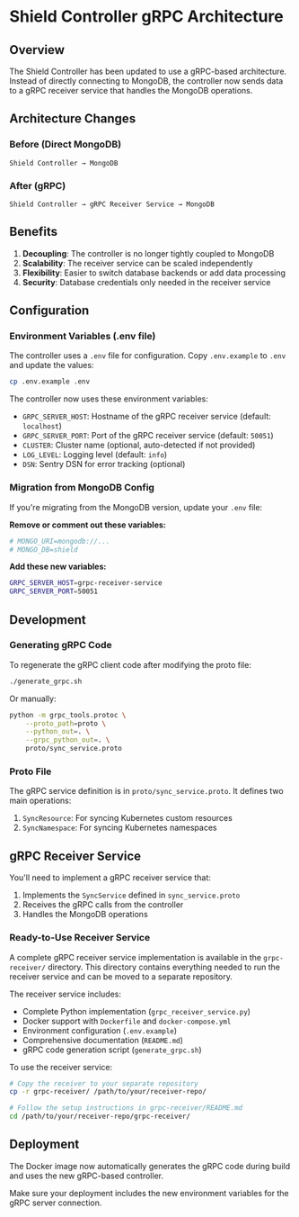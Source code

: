 # Shield Controller gRPC Architecture

## Overview

The Shield Controller has been updated to use a gRPC-based architecture. Instead of directly connecting to MongoDB, the controller now sends data to a gRPC receiver service that handles the MongoDB operations.

## Architecture Changes

### Before (Direct MongoDB)
```
Shield Controller → MongoDB
```

### After (gRPC)
```
Shield Controller → gRPC Receiver Service → MongoDB
```

## Benefits

1. **Decoupling**: The controller is no longer tightly coupled to MongoDB
2. **Scalability**: The receiver service can be scaled independently
3. **Flexibility**: Easier to switch database backends or add data processing
4. **Security**: Database credentials only needed in the receiver service

## Configuration

### Environment Variables (.env file)

The controller uses a `.env` file for configuration. Copy `.env.example` to `.env` and update the values:

```bash
cp .env.example .env
```

The controller now uses these environment variables:

- `GRPC_SERVER_HOST`: Hostname of the gRPC receiver service (default: `localhost`)
- `GRPC_SERVER_PORT`: Port of the gRPC receiver service (default: `50051`)
- `CLUSTER`: Cluster name (optional, auto-detected if not provided)
- `LOG_LEVEL`: Logging level (default: `info`)
- `DSN`: Sentry DSN for error tracking (optional)

### Migration from MongoDB Config

If you're migrating from the MongoDB version, update your `.env` file:

**Remove or comment out these variables:**
```bash
# MONGO_URI=mongodb://...
# MONGO_DB=shield
```

**Add these new variables:**
```bash
GRPC_SERVER_HOST=grpc-receiver-service
GRPC_SERVER_PORT=50051
```

## Development

### Generating gRPC Code

To regenerate the gRPC client code after modifying the proto file:

```bash
./generate_grpc.sh
```

Or manually:

```bash
python -m grpc_tools.protoc \
    --proto_path=proto \
    --python_out=. \
    --grpc_python_out=. \
    proto/sync_service.proto
```

### Proto File

The gRPC service definition is in `proto/sync_service.proto`. It defines two main operations:

1. `SyncResource`: For syncing Kubernetes custom resources
2. `SyncNamespace`: For syncing Kubernetes namespaces

## gRPC Receiver Service

You'll need to implement a gRPC receiver service that:

1. Implements the `SyncService` defined in `sync_service.proto`
2. Receives the gRPC calls from the controller
3. Handles the MongoDB operations

### Ready-to-Use Receiver Service

A complete gRPC receiver service implementation is available in the `grpc-receiver/` directory. This directory contains everything needed to run the receiver service and can be moved to a separate repository.

The receiver service includes:
- Complete Python implementation (`grpc_receiver_service.py`)
- Docker support with `Dockerfile` and `docker-compose.yml`
- Environment configuration (`.env.example`)
- Comprehensive documentation (`README.md`)
- gRPC code generation script (`generate_grpc.sh`)

To use the receiver service:

```bash
# Copy the receiver to your separate repository
cp -r grpc-receiver/ /path/to/your/receiver-repo/

# Follow the setup instructions in grpc-receiver/README.md
cd /path/to/your/receiver-repo/grpc-receiver/
```

## Deployment

The Docker image now automatically generates the gRPC code during build and uses the new gRPC-based controller.

Make sure your deployment includes the new environment variables for the gRPC server connection.
